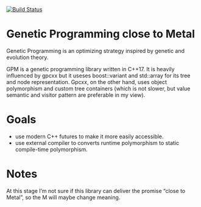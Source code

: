 [![Build Status](https://travis-ci.org/gchoinka/gpm.svg?branch=master)](https://travis-ci.org/gchoinka/gpm)
# Genetic Programming close to Metal 

Genetic Programming is an optimizing strategy inspired by genetic and evolution theory. 

GPM is a genetic programming library written in C++17.
It is heavily influenced by gpcxx but it useses boost::variant and std::array for its tree and node representation.  Gpcxx, on the other hand, uses object polymorphism and custom tree containers (which is not slower, but value semantic and visitor pattern are preferable in my view).
# Goals
* use modern C++ futures to make it more easily accessible. 
* use external compiler to converts runtime polymorphism to static compile-time polymorphism.

# Notes
At this stage I’m not sure if this library can deliver the promise “close to Metal”, so the M will maybe change meaning.

